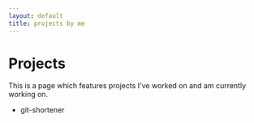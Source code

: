 ```yaml
---
layout: default
title: projects by me
---
```


# Projects

This is a page which features projects I've worked on and am currently working on. 

- git-shortener

